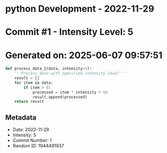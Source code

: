 ﻿# python Development - 2022-11-29
# Commit #1 - Intensity Level: 5
# Generated on: 2025-06-07 09:57:51
```python
def process_data_1(data, intensity=5):
    '''Process data with specified intensity level'''
    result = []
    for item in data:
        if item > 0:
            processed = item * intensity + 64
            result.append(processed)
    return result
```
## Metadata
- Date: 2022-11-29
- Intensity: 5
- Commit Number: 1
- Random ID: 1944491937
